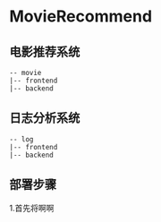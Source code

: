 # MovieRecommend

## 电影推荐系统

```
-- movie
|-- frontend
|-- backend
```

## 日志分析系统

```
-- log
|-- frontend
|-- backend
```

## 部署步骤

1.首先将啊啊
```bash

```